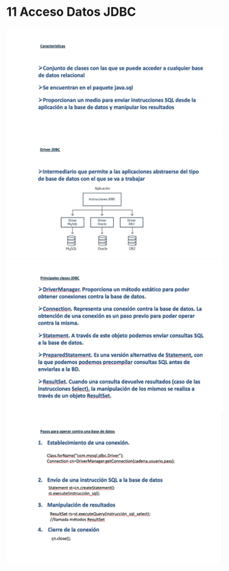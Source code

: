 # 11 Acceso Datos JDBC

<img src="../images/M2-11-01.png">

<img src="../images/M2-11-02.png">

<img src="../images/M2-11-03.png">

<img src="../images/M2-11-04.png">

